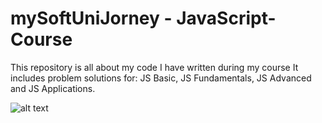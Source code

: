 # mySoftUniJorney - JavaScript-Course
This repository is all about my code I have written during my course
It includes problem solutions for: JS Basic, JS Fundamentals, JS Advanced and JS Applications.

![alt text](https://softuni.bg/Files/Publications/2021/10/JavaScript-january-2022-cover_1741887.jpg)
